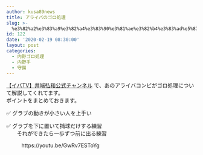 ```yaml
---
author: kusa89news
title: アライバのゴロ処理
slug: >-
  %e3%82%a2%e3%83%a9%e3%82%a4%e3%83%90%e3%81%ae%e3%82%b4%e3%83%ad%e5%87%a6%e7%90%86
id: 122
date: '2020-02-19 08:30:00'
layout: post
categories:
  - 内野ゴロ処理
  - 内野手
  - 守備
---
```


[【イバTV】井端弘和公式チャンネル](https://www.youtube.com/channel/UCVhXntGHOpB4vnfkBdN5HlA) で、あのアライバコンビがゴロ処理について解説してくれてます。  
ポイントをまとめておきます。

✅ グラブの動きが小さい人を上手い

✅ グラブを下に置いて捕球だけする練習  
　　それができたら一歩ずつ前に出る練習

<figure class="wp-block-embed-youtube wp-block-embed is-type-video is-provider-youtube wp-embed-aspect-16-9 wp-has-aspect-ratio">

<div class="wp-block-embed__wrapper">https://youtu.be/GwRv7ESToYg</div>

</figure>